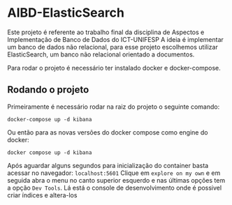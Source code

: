 # AIBD-ElasticSearch

Este projeto é referente ao trabalho final da disciplina de Aspectos e Implementação de Banco de Dados do ICT-UNIFESP
A ideia é implementar um banco de dados não relacional, para esse projeto escolhemos utilizar ElasticSearch, um banco não relacional orientado a documentos.

Para rodar o projeto é necessário ter instalado docker e docker-compose.

## Rodando o projeto

Primeiramente é necessário rodar na raiz do projeto o seguinte comando:

`docker-compose up -d kibana`

Ou então para as novas versões do docker compose como engine do docker:

`docker compose up -d kibana`

Após aguardar alguns segundos para inicialização do container basta acessar no navegador: `localhost:5601`
Clique em `explore on my own` e em seguida abra o menu no canto superior esquerdo e nas últimas opções tem a opção `Dev Tools`. Lá está o console de desenvolvimento onde é possivel criar índices e altera-los
